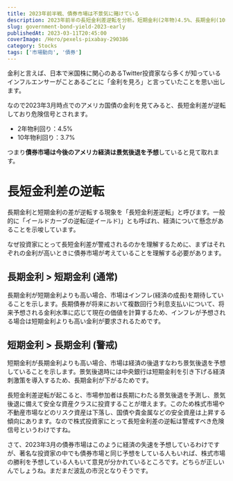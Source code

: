 ```yaml
---
title: 2023年前半戦、債券市場は不景気に賭けている
description: 2023年前半の長短金利差逆転を分析。短期金利(2年物)4.5%、長期金利(10年物)3.7%で逆イールド発生。債券市場が景気後退を予想し、投資家にとっての危険信号となる理由を詳細解説。
slug: government-bond-yield-2023-early
publishedAt: 2023-03-11T20:45:00
coverImage: /Hero/pexels-pixabay-290386
category: Stocks
tags: ['市場動向', '債券']
---
```


金利と言えば、日本で米国株に関心のあるTwitter投資家なら多くが知っているインフルエンサーがことあるごとに「金利を見ろ」と言っていたことを思い出します。

なので2023年3月時点でのアメリカ国債の金利を見てみると、長短金利差が逆転しており危険信号とされます。

- 2年物利回り：4.5%
- 10年物利回り：3.7%

つまり**債券市場は今後のアメリカ経済は景気後退を予想**していると見て取れます。

# 長短金利差の逆転

長期金利と短期金利の差が逆転する現象を「長短金利差逆転」と呼びます。一般的に「イールドカーブの逆転(逆イールド)」とも呼ばれ、経済について懸念があることを示唆しています。

なぜ投資家にとって長短金利差が警戒されるのかを理解するために、まずはそれぞれの金利が高いときに債券市場が考えていることを理解する必要があります。

## 長期金利 > 短期金利 (通常)

長期金利が短期金利よりも高い場合、市場はインフレ(経済の成長)を期待していることを示します。長期債券が将来において複数回行う利息支払いについて、将来予想される金利水準に応じて現在の価値を計算するため、インフレが予想される場合は短期金利よりも高い金利が要求されるためです。

## 短期金利 > 長期金利 (警戒)

短期金利が長期金利よりも高い場合、市場は経済の後退すなわち景気後退を予想していることを示します。景気後退時には中央銀行は短期金利を引き下げる経済刺激策を導入するため、長期金利が下がるためです。

長短金利差逆転が起こると、市場参加者は長期にわたる景気後退を予測し、景気後退に備えて安全な資産クラスに投資することが増えます。このため株式市場や不動産市場などのリスク資産は下落し、国債や貴金属などの安全資産は上昇する傾向にあります。なので株式投資家にとって長短金利差の逆転は警戒すべき危険信号というわけですね。

さて、2023年3月の債券市場はこのように経済の失速を予想しているわけですが、著名な投資家の中でも債券市場と同じ予想をしている人もいれば、株式市場の勝利を予想している人もいて意見が分かれているところです。どちらが正しいんでしょうね。まだまだ波乱の市況となりそうです。
